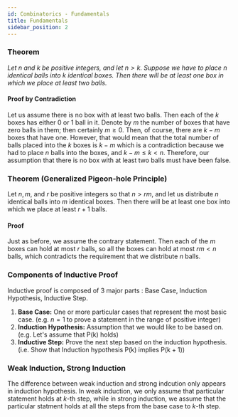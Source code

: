 ```yaml
---
id: Combinatorics - Fundamentals
title: Fundamentals
sidebar_position: 2
---
```


### Theorem

*Let $n$ and $k$ be positive integers, and let $n>k$. Suppose we have to place $n$ identical balls into $k$ identical boxes. Then there will be at least one box in which we place at least two balls.*

#### Proof by Contradiction

Let us assume there is no box with at least two balls. Then each of the $k$ boxes has either 0 or 1 ball in it. Denote by $m$ the number of boxes that have zero balls in them; then certainly $m \geq 0$. Then, of course, there are $k-m$ boxes that have one. However, that would mean that the total number of balls placed into the $k$ boxes is $k-m$ which is a contradiction because we had to place $n$ balls into the boxes, and $k−m \leq k < n$. Therefore, our assumption that there is no box with at least two balls must have been false.

### Theorem (Generalized Pigeon-hole Principle)

Let $n, m$, and $r$ be positive integers so that $n>r m$, and let us distribute $n$ identical balls into $m$ identical boxes. Then there will be at least one box into which we place at least $r+1$ balls.

#### Proof

Just as before, we assume the contrary statement. Then each of the $m$ boxes can hold at most $r$ balls, so all the boxes can hold at most $r m<n$ balls, which contradicts the requirement that we distribute $n$ balls.

### Components of Inductive Proof

Inductive proof is composed of 3 major parts : Base Case, Induction Hypothesis, Inductive Step.
1. **Base Case:** One or more particular cases that represent the most basic case. (e.g. $n=1$ to prove a statement in the range of positive integer)
2. **Induction Hypothesis:** Assumption that we would like to be based on. (e.g. Let's assume that $\mathrm{P}(\mathrm{k})$ holds)
3. **Inductive Step:** Prove the next step based on the induction hypothesis. (i.e. Show that Induction hypothesis $\mathrm{P}(\mathrm{k})$ implies $\mathrm{P}(\mathrm{k}+1)$)

### Weak Induction, Strong Induction

The difference between weak induction and strong indcution only appears in induction hypothesis. In weak induction, we only assume that particular statement holds at $k$-th step, while in strong induction, we assume that the particular statment holds at all the steps from the base case to $k$-th step.